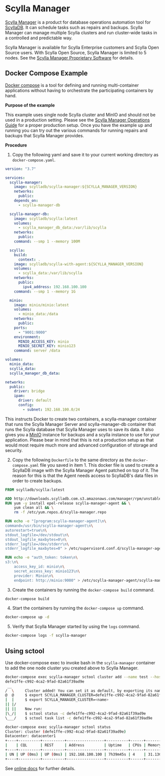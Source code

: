 # Scylla Manager

[Scylla Manager](https://docs.scylladb.com/operating-scylla/manager/) is a product for database operations automation tool for [ScyllaDB](https://www.scylladb.com/).
It can schedule tasks such as repairs and backups. Scylla Manager can manage multiple Scylla clusters and run cluster-wide tasks in a controlled and predictable way.

Scylla Manager is available for Scylla Enterprise customers and Scylla Open Source users.
With Scylla Open Source, Scylla Manager is limited to 5 nodes.
See the [Scylla Manager Proprietary Software](https://www.scylladb.com/scylla-manager-software-license-agreement) for details.

## Docker Compose Example
[Docker compose](https://docs.docker.com/compose/) is a tool for defining and running multi-container applications without having to orchestrate the participating containers by hand.

__Purpose of the example__

This example uses single node Scylla cluster and MinIO and should not be used in a production setting.
Please see the [Scylla Manager Operations Guide](https://docs.scylladb.com/operating-scylla/manager/) for a proper production setup.
Once you have the example up and running you can try out the various commands for running repairs and backups that Scylla Manager provides.

__Procedure__

1. Copy the following yaml and save it to your current working directory as `docker-compose.yaml`.

```yaml
version: "3.7"

services:
  scylla-manager:
    image: scylladb/scylla-manager:${SCYLLA_MANAGER_VERSION}
    networks:
      public:
    depends_on:
      - scylla-manager-db

  scylla-manager-db:
    image: scylladb/scylla:latest
    volumes:
      - scylla_manager_db_data:/var/lib/scylla
    networks:
      public:
    command: --smp 1 --memory 100M

  scylla:
    build:
      context: .
    image: scylladb/scylla-with-agent:${SCYLLA_MANAGER_VERSION}
    volumes:
      - scylla_data:/var/lib/scylla
    networks:
      public:
        ipv4_address: 192.168.100.100
    command: --smp 1 --memory 1G

  minio:
    image: minio/minio:latest
    volumes:
      - minio_data:/data
    networks:
      public:
    ports:
      - "9001:9000"
    environment:
      MINIO_ACCESS_KEY: minio
      MINIO_SECRET_KEY: minio123
    command: server /data

volumes:
  minio_data:
  scylla_data:
  scylla_manager_db_data:

networks:
  public:
    driver: bridge
    ipam:
      driver: default
      config:
        - subnet: 192.168.100.0/24
```

This instructs Docker to create two containers, a scylla-manager container that runs the Scylla Manager Server and scylla-manager-db container that runs the Scylla database that Scylla Manager uses to save its data.
It also gives you a [MinIO](https://min.io/) instance for backups and a scylla instance to use for your application.
Please bear in mind that this is not a production setup as that would most require much more and advanced configuration of storage and security.

2. Copy the following `Dockerfile` to the same directory as the `docker-compose.yaml` file you saved in item 1.
This docker file is used to create a ScyllaDB image with the Scylla Manager Agent patched on top of it.
The reason for this is that the Agent needs access to ScyllaDB's data files in order to create backups.

```Dockerfile
FROM scylladb/scylla:latest

ADD http://downloads.scylladb.com.s3.amazonaws.com/manager/rpm/unstable/centos/master/latest/scylla-manager.repo /etc/yum.repos.d/
RUN yum -y install epel-release scylla-manager-agent && \
    yum clean all && \
    rm -f /etc/yum.repos.d/scylla-manager.repo

RUN echo -e "[program:scylla-manager-agent]\n\
command=/usr/bin/scylla-manager-agent\n\
autorestart=true\n\
stdout_logfile=/dev/stdout\n\
stdout_logfile_maxbytes=0\n\
stderr_logfile=/dev/stderr\n\
stderr_logfile_maxbytes=0" > /etc/supervisord.conf.d/scylla-manager-agent.conf

RUN echo -e "auth_token: token\n\
s3:\n\
    access_key_id: minio\n\
    secret_access_key: minio123\n\
    provider: Minio\n\
    endpoint: http://minio:9000" > /etc/scylla-manager-agent/scylla-manager-agent.yaml

```

3. Create the containers by running the `docker-compose build` command.

```bash
docker-compose build
```

4. Start the containers by running the `docker-compose up` command.

```bash
docker-compose up -d
```

5. Verify that Scylla Manager started by using the `logs` command.

```bash
docker-compose logs -f scylla-manager
```

## Using sctool

Use docker-compose exec to invoke bash in the `scylla-manager` container to add the one node cluster you created above to Scylla Manager.

```bash
docker-compose exec scylla-manager sctool cluster add --name test --host=scylla --auth-token=token
defe1ffe-c992-4ca2-9fad-82a61f39ad9e
 __
/  \     Cluster added! You can set it as default, by exporting its name or ID as env variable:
@  @     $ export SCYLLA_MANAGER_CLUSTER=defe1ffe-c992-4ca2-9fad-82a61f39ad9e
|  |     $ export SCYLLA_MANAGER_CLUSTER=<name>
|| |/
|| ||    Now run:
|\_/|    $ sctool status -c defe1ffe-c992-4ca2-9fad-82a61f39ad9e
\___/    $ sctool task list -c defe1ffe-c992-4ca2-9fad-82a61f39ad9e
```

```bash
docker-compose exec scylla-manager sctool status
Cluster: cluster (defe1ffe-c992-4ca2-9fad-82a61f39ad9e)
Datacenter: datacenter1
+----+----------+----------+-----------------+----------+------+----------+--------+-----------------------------+--------------------------------------+
|    | CQL      | REST     | Address         | Uptime   | CPUs | Memory   | Scylla | Agent                       | Host ID                              |
+----+----------+----------+-----------------+----------+------+----------+--------+-----------------------------+--------------------------------------+
| UN | UP (0ms) | UP (0ms) | 192.168.100.100 | 7h39m45s | 4    | 31.13GiB | 4.2.1  | 666.dev-0.20201230.d4b270c9 | 1987c401-9609-4d92-b8ef-25cfe81b101a |
+----+----------+----------+-----------------+----------+------+----------+--------+-----------------------------+--------------------------------------+
```

See [online docs](https://scylladb.github.io/scylla-manager/) for further details.
